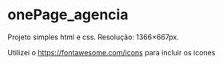 # onePage_agencia
Projeto simples html e css.
Resolução: 1366×667px.

Utilizei o https://fontawesome.com/icons para incluir os icones

